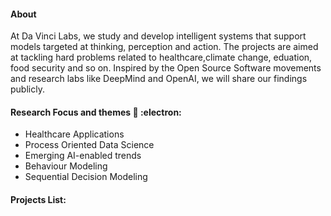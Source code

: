 #### About

At Da Vinci Labs, we study and develop intelligent systems that support models targeted at thinking, perception and action. The projects are aimed at tackling hard problems related to healthcare,climate change, eduation, food security and so on. Inspired by the Open Source Software movements and research labs like DeepMind and OpenAI, we will share our findings publicly.  


#### Research Focus and themes  🔭 :electron:	

- Healthcare Applications
- Process Oriented Data Science  
- Emerging AI-enabled trends 
- Behaviour Modeling
- Sequential Decision Modeling 


#### Projects List: 
